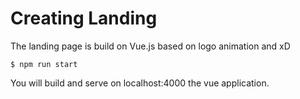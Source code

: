 # Creating Landing

The landing page is build on Vue.js based on logo animation and xD

```
$ npm run start
```
You will build and serve on localhost:4000 the vue application.
